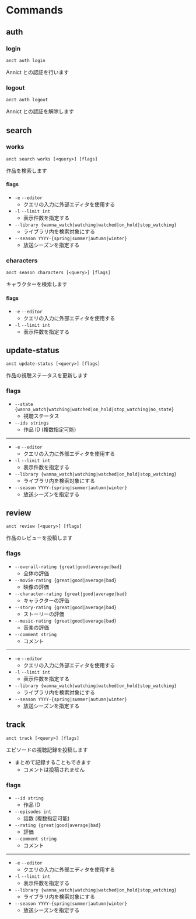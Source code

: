 # Commands

## auth

### login

```
anct auth login
```

Annict との認証を行います

### logout

```
anct auth logout
```

Annict との認証を解除します

## search

### works

```
anct search works [<query>] [flags]
```

作品を検索します

#### flags

- `-e` `--editor`
  - クエリの入力に外部エディタを使用する
- `-l` `--limit int`
  - 表示件数を指定する
- `--library {wanna_watch|watching|watched|on_hold|stop_watching}`
  - ライブラリ内を検索対象にする
- `--season YYYY-{spring|summer|autumn|winter}`
  - 放送シーズンを指定する

### characters

```
anct season characters [<query>] [flags]
```

キャラクターを検索します

#### flags

- `-e` `--editor`
  - クエリの入力に外部エディタを使用する
- `-l` `--limit int`
  - 表示件数を指定する

## update-status

```
anct update-status [<query>] [flags]
```

作品の視聴ステータスを更新します

### flags

- `--state {wanna_watch|watching|watched|on_hold|stop_watching|no_state}`
  - 視聴ステータス
- `--ids strings`
  - 作品 ID (複数指定可能)

---

- `-e` `--editor`
  - クエリの入力に外部エディタを使用する
- `-l` `--limit int`
  - 表示件数を指定する
- `--library {wanna_watch|watching|watched|on_hold|stop_watching}`
  - ライブラリ内を検索対象にする
- `--season YYYY-{spring|summer|autumn|winter}`
  - 放送シーズンを指定する

## review

```
anct review [<query>] [flags]
```

作品のレビューを投稿します

### flags

- `--overall-rating {great|good|average|bad}`
  - 全体の評価
- `--movie-rating {great|good|average|bad}`
  - 映像の評価
- `--character-rating {great|good|average|bad}`
  - キャラクターの評価
- `--story-rating {great|good|average|bad}`
  - ストーリーの評価
- `--music-rating {great|good|average|bad}`
  - 音楽の評価
- `--comment string`
  - コメント

---

- `-e` `--editor`
  - クエリの入力に外部エディタを使用する
- `-l` `--limit int`
  - 表示件数を指定する
- `--library {wanna_watch|watching|watched|on_hold|stop_watching}`
  - ライブラリ内を検索対象にする
- `--season YYYY-{spring|summer|autumn|winter}`
  - 放送シーズンを指定する

## track

```
anct track [<query>] [flags]
```

エピソードの視聴記録を投稿します

- まとめて記録することもできます
  - コメントは投稿されません

### flags

- `--id string`
  - 作品 ID
- `--episodes int`
  - 話数 (複数指定可能)
- `--rating {great|good|average|bad}`
  - 評価
- `--comment string`
  - コメント

---

- `-e` `--editor`
  - クエリの入力に外部エディタを使用する
- `-l` `--limit int`
  - 表示件数を指定する
- `--library {wanna_watch|watching|watched|on_hold|stop_watching}`
  - ライブラリ内を検索対象にする
- `--season YYYY-{spring|summer|autumn|winter}`
  - 放送シーズンを指定する
